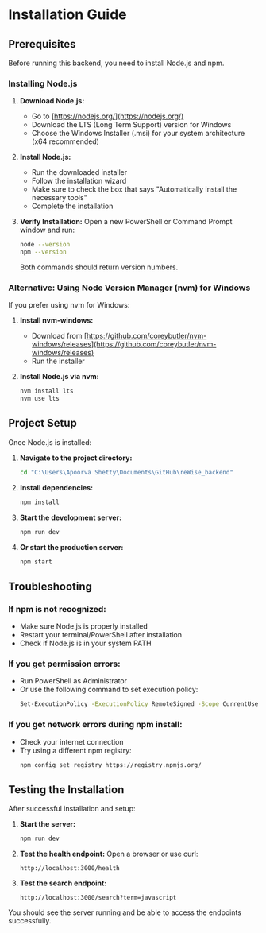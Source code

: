 # Installation Guide

## Prerequisites

Before running this backend, you need to install Node.js and npm.

### Installing Node.js

1. **Download Node.js:**
   - Go to [https://nodejs.org/](https://nodejs.org/)
   - Download the LTS (Long Term Support) version for Windows
   - Choose the Windows Installer (.msi) for your system architecture (x64 recommended)

2. **Install Node.js:**
   - Run the downloaded installer
   - Follow the installation wizard
   - Make sure to check the box that says "Automatically install the necessary tools"
   - Complete the installation

3. **Verify Installation:**
   Open a new PowerShell or Command Prompt window and run:
   ```bash
   node --version
   npm --version
   ```
   Both commands should return version numbers.

### Alternative: Using Node Version Manager (nvm) for Windows

If you prefer using nvm for Windows:

1. **Install nvm-windows:**
   - Download from [https://github.com/coreybutler/nvm-windows/releases](https://github.com/coreybutler/nvm-windows/releases)
   - Run the installer

2. **Install Node.js via nvm:**
   ```bash
   nvm install lts
   nvm use lts
   ```

## Project Setup

Once Node.js is installed:

1. **Navigate to the project directory:**
   ```bash
   cd "C:\Users\Apoorva Shetty\Documents\GitHub\reWise_backend"
   ```

2. **Install dependencies:**
   ```bash
   npm install
   ```

3. **Start the development server:**
   ```bash
   npm run dev
   ```

4. **Or start the production server:**
   ```bash
   npm start
   ```

## Troubleshooting

### If npm is not recognized:
- Make sure Node.js is properly installed
- Restart your terminal/PowerShell after installation
- Check if Node.js is in your system PATH

### If you get permission errors:
- Run PowerShell as Administrator
- Or use the following command to set execution policy:
  ```bash
  Set-ExecutionPolicy -ExecutionPolicy RemoteSigned -Scope CurrentUser
  ```

### If you get network errors during npm install:
- Check your internet connection
- Try using a different npm registry:
  ```bash
  npm config set registry https://registry.npmjs.org/
  ```

## Testing the Installation

After successful installation and setup:

1. **Start the server:**
   ```bash
   npm run dev
   ```

2. **Test the health endpoint:**
   Open a browser or use curl:
   ```
   http://localhost:3000/health
   ```

3. **Test the search endpoint:**
   ```
   http://localhost:3000/search?term=javascript
   ```

You should see the server running and be able to access the endpoints successfully. 